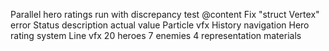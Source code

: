 Parallel hero ratings run with discrepancy test @content
Fix "struct Vertex" error
Status description actual value
Particle vfx
History navigation
Hero rating system
Line vfx
20 heroes
7 enemies
4 representation materials